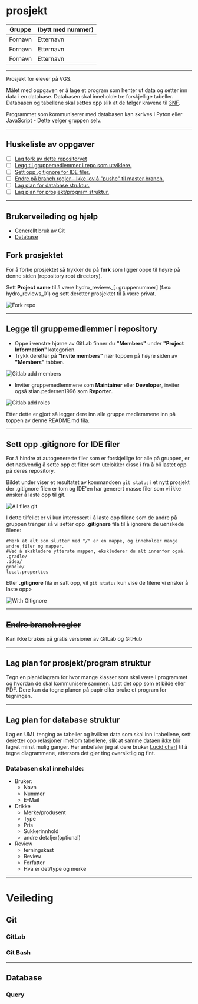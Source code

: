 # prosjekt


| Gruppe | (bytt med nummer) |
| ------ | -------- |
| Fornavn | Etternavn |
| Fornavn | Etternavn |
| Fornavn | Etternavn |

---

Prosjekt for elever på VGS.

Målet med oppgaven er å lage et program som henter ut data og setter inn data i en database.
Databasen skal inneholde tre forskjellige tabeller. Databasen og tabellene skal settes opp slik at de følger kravene til [3NF](https://en.wikipedia.org/wiki/Third_normal_form).

Programmet som kommuniserer med databasen kan skrives i Pyton eller JavaScript - Dette velger gruppen selv.

---

## **Huskeliste av oppgaver**

- [ ] [Lag fork av dette repositoryet](/README.md#fork-prosjekt)
- [ ] [Legg til gruppemedlemmer i repo som utviklere.](/README.md#legge-til-gruppemedlemmer-i-repository)
- [ ] [Sett opp .gitignore for IDE filer.](/README.md#sett-opp-.gitignore-for-IDE-filer)
- [ ] [~~Endre på branch regler - Ikke lov å "pushe" til master branch.~~](/README.md#endre-branch-regler)
- [ ] [Lag plan for database struktur.](/README.md#lag-plan-for-database-struktur)
- [ ] [Lag plan for prosjekt/program struktur.](/README.md#lag-plan-for-prosjekt/programm-struktur)

---

## Brukerveileding og hjelp

- [Generellt bruk av Git]()
- [Database]()


## Fork prosjektet

For å forke prosjektet så trykker du på **fork** som ligger oppe til høyre på denne siden (repository root directory).

Sett **Project name** til å være hydro_reviews_[+gruppenummer] (f.ex: hydro_reviews_01) og sett deretter prosjektet til å være privat.

![Fork repo](Images/fork-project.png)

---

## Legge til gruppemedlemmer i repository 
- Oppe i venstre hjørne av GitLab finner du **"Members"** under **"Project Information"** kategorien.
- Trykk deretter på **"Invite members"** nær toppen på høyre siden av **"Members"** tabben.

![Gitlab add members](Images/gitlab-add-members.png)

- Inviter gruppemedlemmene som **Maintainer** eller **Developer**, inviter også stian.pedersen1996 som **Reporter**.

![Gitlab add roles](Images/gitlab-member-roles.png)

Etter dette er gjort så legger dere inn alle gruppe medlemmene inn på toppen av denne README.md fila.

---

## Sett opp .gitignore for IDE filer

For å hindre at autogenererte filer som er forskjellige for alle på gruppen, er det nødvendig å sette opp et filter som utelokker disse i fra å bli lastet opp på deres repository.

Bildet under viser et resultatet av kommandoen `git status` i et nytt prosjekt der .gitignore filen er tom og IDE'en har generert masse filer som vi ikke ønsker å laste opp til git.

![All files git](/Images/all-files-git.png)

I dette tilfellet er vi kun interessert i å laste opp filene som de andre på gruppen trenger så vi setter opp **.gitignore** fila til å ignorere de uønskede filene:
```.gitignore
#Merk at alt som slutter med "/" er en mappe, og inneholder mange andre filer og mapper.
#Ved å ekskludere ytterste mappen, ekskluderer du alt innenfor også.
.gradle/
.idea/
gradle/
local.properties
```

Etter **.gitignore** fila er satt opp, vil `git status` kun vise de filene vi ønsker å laste opp>

![With Gitignore](Images/files-with-gitignore.png)

---

## ~~Endre branch regler~~

Kan ikke brukes på gratis versioner av GitLab og GitHub 

---

## Lag plan for prosjekt/program struktur

Tegn en plan/diagram for hvor mange klasser som skal være i programmet og hvordan de skal kommunisere sammen.
Last det opp som et bilde eller PDF. Dere kan da tegne planen på papir eller bruke et program for tegningen. 

---

## Lag plan for database struktur

Lag en UML tenging av tabeller og hvilken data som skal inn i tabellene, sett deretter opp relasjoner imellom tabellene, slik at samme dataen ikke blir lagret minst mulig ganger. 
Her anbefaler jeg at dere bruker [Lucid chart](https://www.lucidchart.com/pages/) til å tegne diagrammene, ettersom det gjør ting oversiktlig og fint.

### Databasen skal inneholde:
 - Bruker: 
    - Navn
    - Nummer
    - E-Mail
 - Drikke
    - Merke/produsent
    - Type
    - Pris
    - Sukkerinnhold
    - andre detaljer(optional)
  - Review
    - terningskast
    - Review
    - Forfatter
    - Hva er det/type og merke

---

# Veileding

## Git

### GitLab

### Git Bash

---

## Database

### Query
